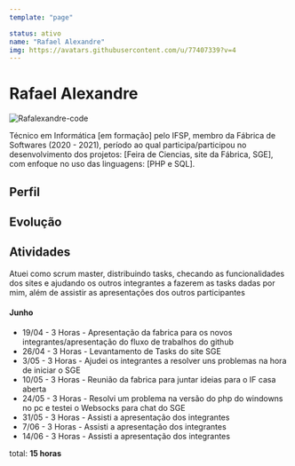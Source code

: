 ```yaml
---
template: "page"

status: ativo
name: "Rafael Alexandre"
img: https://avatars.githubusercontent.com/u/77407339?v=4
---
```


# Rafael Alexandre

 ![Rafalexandre-code](https://avatars.githubusercontent.com/u/77407339?v=4)

Técnico em Informática [em formação] pelo IFSP, membro da Fábrica de Softwares (2020 - 2021), período ao qual participa/participou no desenvolvimento dos projetos: [Feira de Ciencias, site da Fábrica, SGE], com enfoque no uso das linguagens: [PHP e SQL].

## Perfil

## Evolução

## Atividades
Atuei como scrum master, distribuindo tasks, checando as funcionalidades dos sites e ajudando os outros integrantes a fazerem as tasks dadas por mim, além de assistir as apresentações dos outros participantes

#### Junho

- 19/04 - 3 Horas - Apresentação da fabrica para os novos integrantes/apresentação do fluxo de trabalhos do github
- 26/04 - 3 Horas - Levantamento de Tasks do site SGE
- 3/05 - 3 Horas - Ajudei os integrantes a resolver uns problemas na hora de iniciar o SGE
- 10/05 - 3 Horas - Reunião da fabrica para juntar ideias para o IF casa aberta
- 24/05 - 3 Horas - Resolvi um problema na versão do php do windowns no pc e testei o Websocks para chat do SGE
- 31/05 -  3 Horas - Assisti a apresentação dos integrantes
- 7/06 -  3 Horas - Assisti a apresentação dos integrantes
- 14/06 -  3 Horas - Assisti a apresentação dos integrantes
 
 
 



total: **15 horas**